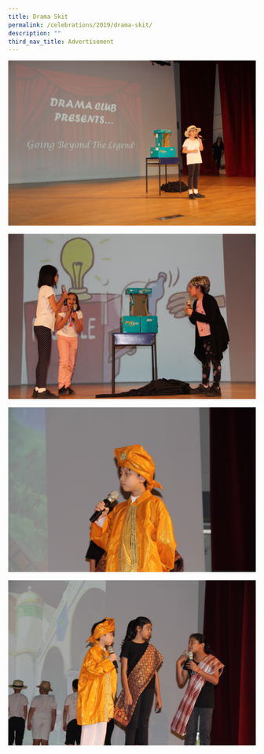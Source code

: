 ```yaml
---
title: Drama Skit
permalink: /celebrations/2019/drama-skit/
description: ""
third_nav_title: Advertisement
---
```

![Drama Skit](/images/Celebrations/2019/Drama%20Skit/ds1.jpg)

![Drama Skit](/images/Celebrations/2019/Drama%20Skit/ds2.jpg)

![Drama Skit](/images/Celebrations/2019/Drama%20Skit/ds3.jpg)

![Drama Skit](/images/Celebrations/2019/Drama%20Skit/ds4.jpg)